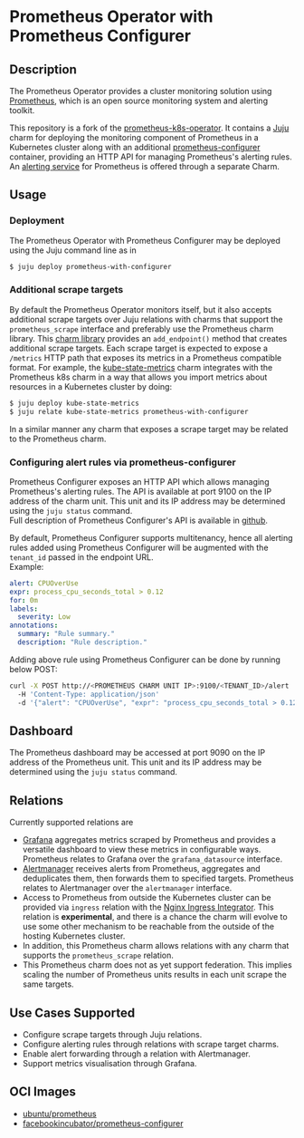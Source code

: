 # Prometheus Operator with Prometheus Configurer

## Description

The Prometheus Operator provides a cluster monitoring solution using 
[Prometheus](https://prometheus.io), which is an open source monitoring system and alerting 
toolkit.

This repository is a fork of the
[prometheus-k8s-operator](https://github.com/canonical/prometheus-k8s-operator).
It contains a [Juju](https://juju.is/) charm for deploying the monitoring component 
of Prometheus in a Kubernetes cluster along with an additional 
[prometheus-configurer](https://github.com/facebookarchive/prometheus-configmanager) container, 
providing an HTTP API for managing Prometheus's alerting rules.<br>
An [alerting service](https://charmhub.io/alertmanager-k8s)
for Prometheus is offered through a separate Charm.

## Usage

### Deployment

The Prometheus Operator with Prometheus Configurer may be deployed using the Juju command line as
in

```sh
$ juju deploy prometheus-with-configurer
```

### Additional scrape targets

By default the Prometheus Operator monitors itself, but it also accepts additional scrape targets 
over Juju relations with charms that support the `prometheus_scrape` interface and preferably use 
the Prometheus charm library. This 
[charm library](lib/charms/prometheus_k8s/v0/prometheus_scrape.py) provides an `add_endpoint()` 
method that creates additional scrape targets. Each scrape target is expected to expose 
a `/metrics` HTTP path that exposes its metrics in a Prometheus compatible format. For example, the
[kube-state-metrics](https://charmhub.io/kube-state-metrics) charm integrates with the 
Prometheus k8s charm in a way that allows you import metrics about resources in a Kubernetes 
cluster by doing:

```sh
$ juju deploy kube-state-metrics
$ juju relate kube-state-metrics prometheus-with-configurer
```

In a similar manner any charm that exposes a scrape target may be related to the Prometheus charm.

### Configuring alert rules via prometheus-configurer

Prometheus Configurer exposes an HTTP API which allows managing Prometheus's alerting rules. 
The API is available at port 9100 on the IP address of the charm unit. This unit and its IP address
may be determined using the `juju status` command.<br>
Full description of Prometheus Configurer's API is available in 
[github](https://github.com/facebookarchive/prometheus-configmanager/blob/main/prometheus/docs/swagger-v1.yml).

By default, Prometheus Configurer supports multitenancy, hence all alerting rules added using
Prometheus Configurer will be augmented with the `tenant_id` passed in the endpoint URL.<br>
Example:
```yaml
alert: CPUOverUse
expr: process_cpu_seconds_total > 0.12
for: 0m
labels:
  severity: Low
annotations:
  summary: "Rule summary."
  description: "Rule description."
```
Adding above rule using Prometheus Configurer can be done by running below POST:
```bash
curl -X POST http://<PROMETHEUS CHARM UNIT IP>:9100/<TENANT_ID>/alert 
  -H 'Content-Type: application/json' 
  -d '{"alert": "CPUOverUse", "expr": "process_cpu_seconds_total > 0.12", "for": "0m", "labels": {"severity": "Low"}, "annotations": {"summary": "Rule summary.", "description": "Rule description."}}'
```

## Dashboard

The Prometheus dashboard may be accessed at port 9090 on the IP address of the Prometheus unit. 
This unit and its IP address may be determined using the `juju status` command.

## Relations

Currently supported relations are

- [Grafana](https://github.com/canonical/grafana-operator) aggregates
  metrics scraped by Prometheus and provides a versatile dashboard to
  view these metrics in configurable ways. Prometheus relates to
  Grafana over the `grafana_datasource` interface.
- [Alertmanager](https://github.com/canonical/alertmanager-operator)
  receives alerts from Prometheus, aggregates and deduplicates them,
  then forwards them to specified targets. Prometheus relates to
  Alertmanager over the `alertmanager` interface.
- Access to Prometheus from outside the Kubernetes cluster can be
  provided via `ingress` relation with the
  [Nginx Ingress Integrator](https://charmhub.io/nginx-ingress-integrator).
  This relation is **experimental**, and there is a chance the charm
  will evolve to use some other mechanism to be reachable from the outside
  of the hosting Kubernetes cluster.
- In addition, this Prometheus charm allows relations with any
  charm that supports the `prometheus_scrape` relation.
- This Prometheus charm does not as yet support federation. This
  implies scaling the number of Prometheus units results in each unit
  scrape the same targets.

## Use Cases Supported

- Configure scrape targets through Juju relations.
- Configure alerting rules through relations with scrape target charms.
- Enable alert forwarding through a relation with Alertmanager.
- Support metrics visualisation through Grafana.

## OCI Images

- [ubuntu/prometheus](https://hub.docker.com/r/ubuntu/prometheus)
- [facebookincubator/prometheus-configurer](https://hub.docker.com/r/facebookincubator/prometheus-configurer)
